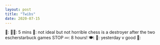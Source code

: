 ```yaml
---
layout: post
title: "Twibs"
date: 2020-07-15
---
```


📖: 
🧘‍♂️: 5 mins
📱: not ideal but not horrible chess is a destroyer after the two escherstarbuck games STOP
💤: 8 hours!
🍽: 
🏥: yesterday v good
💜: 